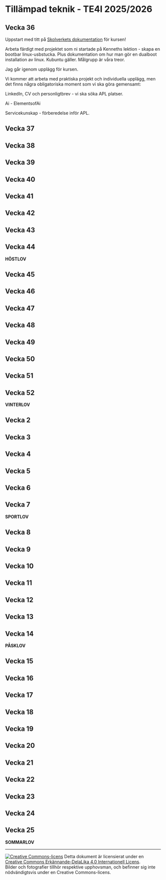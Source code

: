 # Tillämpad teknik - TE4I 2025/2026    

## Vecka 36   

Uppstart med titt på [Skolverkets dokumentation](https://www.skolverket.se/undervisning/gymnasieskolan/program-och-amnen-i-gymnasieskolan/hitta-program-och-amnen-i-gymnasieskolan-gy25/amne-gy2025?url=907561864%2Fsyllabuscw%2Fjsp%2Fsubject.htm%3FsubjectCode%3DTILT%26courseCode%3DTILT100TX%26date%3D2025-08-31%26lang%3D%26tos%3Dgy&sv.url=12.467ba038192d14ade318a#anchor_TILT100TX) för kursen!  

Arbeta färdigt med projektet som ni startade på Kenneths lektion - skapa en bootbar linux-usbstucka. Plus dokumentation om hur man gör en dualboot installation av linux. Kubuntu gäller. Målgrupp är våra treor.  

Jag går igenom upplägg för kursen.  

Vi kommer att arbeta med praktiska projekt och individuella upplägg, men det finns några obligatoriska moment som vi ska göra gemensamt:  

LinkedIn, CV och personligtbrev - vi ska söka APL platser.  

Ai - ElementsofAi  

Servicekunskap - förberedelse inför APL.  

## Vecka 37   


## Vecka 38   


## Vecka 39   


## Vecka 40   


## Vecka 41   


## Vecka 42   


## Vecka 43   


## Vecka 44   

**HÖSTLOV**   

## Vecka 45   


## Vecka 46   


## Vecka 47   


## Vecka 48   


## Vecka 49   


## Vecka 50   


## Vecka 51   


## Vecka 52   

**VINTERLOV**   

## Vecka 2   


## Vecka 3   


## Vecka 4   


## Vecka 5   


## Vecka 6   


## Vecka 7   

**SPORTLOV**   

## Vecka 8   


## Vecka 9   


## Vecka 10   


## Vecka 11   


## Vecka 12   


## Vecka 13   


## Vecka 14   

**PÅSKLOV**   
## Vecka 15   


## Vecka 16   


## Vecka 17   


## Vecka 18   


## Vecka 19   


## Vecka 20   


## Vecka 21   


## Vecka 22   


## Vecka 23   


## Vecka 24   


## Vecka 25   
**SOMMARLOV**   

---     
[![Creative Commons-licens](https://i.creativecommons.org/l/by-sa/4.0/80x15.png)](http://creativecommons.org/licenses/by-sa/4.0/) Detta dokument är licensierat under en [Creative Commons Erkännande-DelaLika 4.0 Internationell Licens](http://creativecommons.org/licenses/by-sa/4.0/).    
Bilder och fotografier tillhör respektive upphovsman, och befinner sig inte nödvändigtsvis under en Creative Commons-licens.
